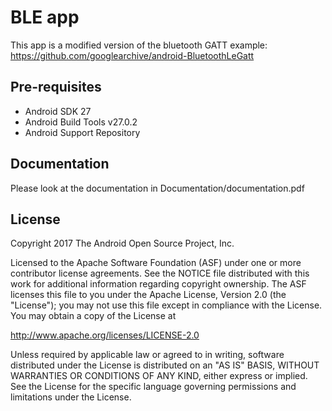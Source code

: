 
BLE app
===================================

This app is a modified version of the bluetooth GATT example:
https://github.com/googlearchive/android-BluetoothLeGatt


Pre-requisites
--------------

- Android SDK 27
- Android Build Tools v27.0.2
- Android Support Repository


Documentation
---------------

Please look at the documentation in Documentation/documentation.pdf

License
-------

Copyright 2017 The Android Open Source Project, Inc.

Licensed to the Apache Software Foundation (ASF) under one or more contributor
license agreements.  See the NOTICE file distributed with this work for
additional information regarding copyright ownership.  The ASF licenses this
file to you under the Apache License, Version 2.0 (the "License"); you may not
use this file except in compliance with the License.  You may obtain a copy of
the License at

http://www.apache.org/licenses/LICENSE-2.0

Unless required by applicable law or agreed to in writing, software
distributed under the License is distributed on an "AS IS" BASIS, WITHOUT
WARRANTIES OR CONDITIONS OF ANY KIND, either express or implied.  See the
License for the specific language governing permissions and limitations under
the License.
